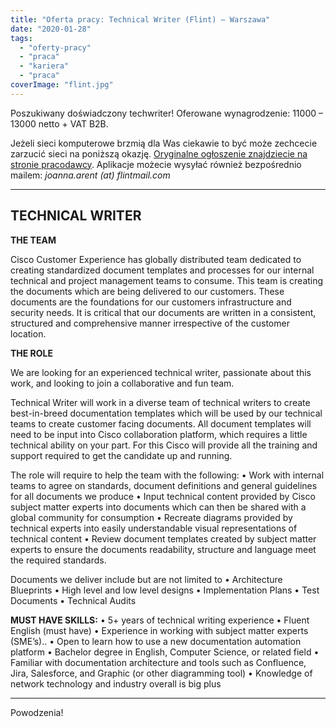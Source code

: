 ```yaml
---
title: "Oferta pracy: Technical Writer (Flint) – Warszawa"
date: "2020-01-28"
tags:
  - "oferty-pracy"
  - "praca"
  - "kariera"
  - "praca"
coverImage: "flint.jpg"
---
```


Poszukiwany doświadczony techwriter! Oferowane wynagrodzenie: 11000 – 13000
netto + VAT B2B.

Jeżeli sieci komputerowe brzmią dla Was ciekawie to być może zechcecie zarzucić
sieci na poniższą okazję.
[Oryginalne ogłoszenie znajdziecie na stronie pracodawcy](https://apply.flint-international.com/vacancies/vacancy-technical-writer-161963-31.html).
Aplikacje możecie wysyłać również bezpośrednio mailem: _joanna.arent (at)
flintmail.com_

---

## TECHNICAL WRITER

**THE TEAM**

Cisco Customer Experience has globally distributed team dedicated to creating
standardized document templates and processes for our internal technical and
project management teams to consume. This team is creating the documents which
are being delivered to our customers. These documents are the foundations for
our customers infrastructure and security needs. It is critical that our
documents are written in a consistent, structured and comprehensive manner
irrespective of the customer location.

**THE ROLE**

We are looking for an experienced technical writer, passionate about this work,
and looking to join a collaborative and fun team.

Technical Writer will work in a diverse team of technical writers to create
best-in-breed documentation templates which will be used by our technical teams
to create customer facing documents. All document templates will need to be
input into Cisco collaboration platform, which requires a little technical
ability on your part. For this Cisco will provide all the training and support
required to get the candidate up and running.

The role will require to help the team with the following: • Work with internal
teams to agree on standards, document definitions and general guidelines for all
documents we produce • Input technical content provided by Cisco subject matter
experts into documents which can then be shared with a global community for
consumption • Recreate diagrams provided by technical experts into easily
understandable visual representations of technical content • Review document
templates created by subject matter experts to ensure the documents readability,
structure and language meet the required standards.

Documents we deliver include but are not limited to • Architecture Blueprints •
High level and low level designs • Implementation Plans • Test Documents •
Technical Audits

**MUST HAVE SKILLS:** • 5+ years of technical writing experience • Fluent
English (must have) • Experience in working with subject matter experts
(SME’s).. • Open to learn how to use a new documentation automation platform •
Bachelor degree in English, Computer Science, or related field • Familiar with
documentation architecture and tools such as Confluence, Jira, Salesforce, and
Graphic (or other diagramming tool) • Knowledge of network technology and
industry overall is big plus

---

Powodzenia!
